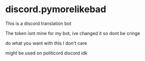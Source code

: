 # discord.pymorelikebad
This is a discord translation bot

The token isnt mine for my bot, ive changed it so dont be cringe 

do what you want with this I don't care

might be used on politicord discord idk 
